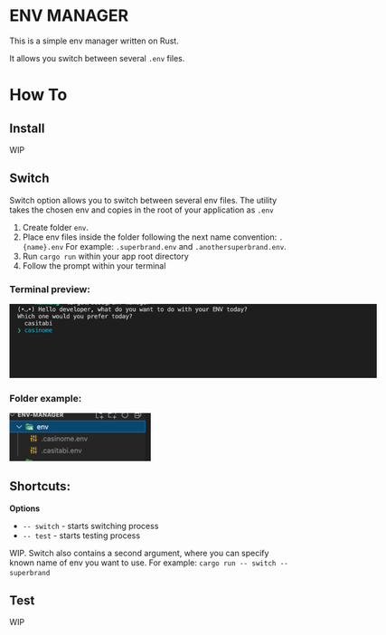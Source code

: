 # ENV MANAGER

This is a simple env manager written on Rust. 

It allows you switch between several `.env` files. 

# How To

## Install

WIP

## Switch

Switch option allows you to switch between several env files. The utility takes the chosen env and copies in the root of your application as `.env`

1. Create folder ```env```.
2. Place env files inside the folder following the next name convention: ```.{name}.env``` For example: ```.superbrand.env``` and ```.anothersuperbrand.env```.
3. Run ```cargo run``` within your app root directory
4. Follow the prompt within your terminal

### Terminal preview:

<div style="width:650px">

![Terminal](readme/terminal.png?raw=true "Terminal")

</div>



### Folder example:
<div style="margin-top:10px; width:250px">

![Folder](readme/folder.png?raw=true "Folder")

</div>


## Shortcuts:

**Options**

- ```-- switch``` - starts switching process
- ```-- test``` - starts testing process

WIP.
Switch also contains a second argument, where you can specify known name of env you want to use. For example: ```cargo run -- switch -- superbrand```

## Test

WIP


